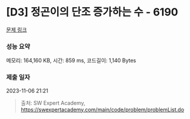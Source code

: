 # [D3] 정곤이의 단조 증가하는 수 - 6190 

[문제 링크](https://swexpertacademy.com/main/code/problem/problemDetail.do?contestProbId=AWcPjEuKAFgDFAU4) 

### 성능 요약

메모리: 164,160 KB, 시간: 859 ms, 코드길이: 1,140 Bytes

### 제출 일자

2023-11-06 21:21



> 출처: SW Expert Academy, https://swexpertacademy.com/main/code/problem/problemList.do
